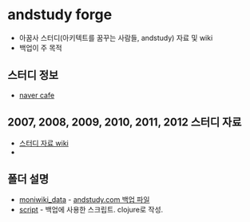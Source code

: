 # andstudy forge

* 아꿈사 스터디(아키텍트를 꿈꾸는 사람들, andstudy) 자료 및 wiki
* 백업이 주 목적

## 스터디 정보

* [naver cafe](http://cafe.naver.com/architect1.cafe)

## 2007, 2008, 2009, 2010, 2011, 2012 스터디 자료

* [스터디 자료 wiki](https://github.com/andstudy/forge/wiki)
* 
## 폴더 설명

* [moniwiki_data](moniwiki_data) - [andstudy.com 백업 파일](http://www.andstudy.com/)
* [script](script) - 백업에 사용한 스크립트. clojure로 작성.
